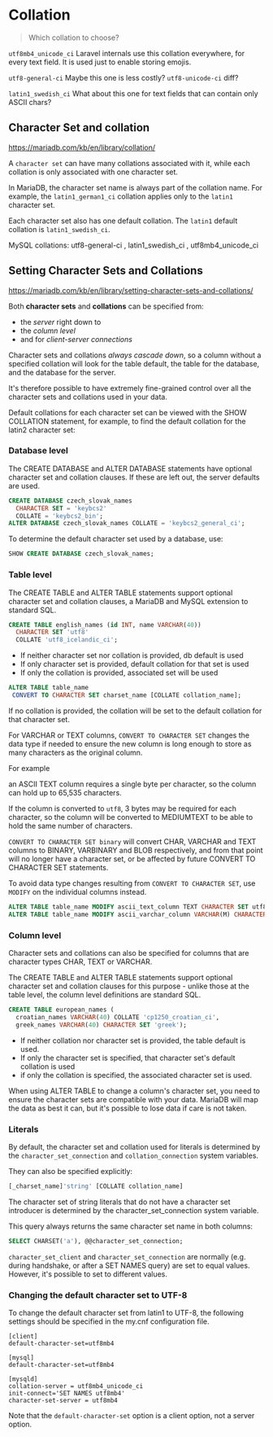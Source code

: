 # Collation

> Which collation to choose?

`utf8mb4_unicode_ci`
Laravel internals use this collation everywhere, for every text field. It is used just to enable storing emojis.

`utf8-general-ci` Maybe this one is less costly?
`utf8-unicode-ci` diff?

`latin1_swedish_ci`
What about this one for text fields that can contain only ASCII chars?


## Character Set and collation

https://mariadb.com/kb/en/library/collation/

A `character set` can have many collations associated with it, while each collation is only associated with one character set.

In MariaDB, the character set name is always part of the collation name. For example, the `latin1_german1_ci` collation applies only to the `latin1` character set. 

Each character set also has one default collation. The `latin1` default collation is `latin1_swedish_ci`.

MySQL collations: utf8-general-ci , latin1_swedish_ci , utf8mb4_unicode_ci


## Setting Character Sets and Collations

https://mariadb.com/kb/en/library/setting-character-sets-and-collations/

Both **character sets** and **collations**
can be specified from:
- the *server* right down to 
- the *column level*
- and for *client-server connections*


Character sets and collations *always cascade down*, 
so a column without a specified 
collation will look for the table default,
the table for the database, and 
the database for the server.

It's therefore possible to have extremely fine-grained control over all the character sets and collations used in your data.

Default collations for each character set can be viewed with the SHOW COLLATION statement, for example, to find the default collation for the latin2 character set:


### Database level

The CREATE DATABASE and ALTER DATABASE statements have optional character set and collation clauses. If these are left out, the server defaults are used.

```sql
CREATE DATABASE czech_slovak_names 
  CHARACTER SET = 'keybcs2'
  COLLATE = 'keybcs2_bin';
ALTER DATABASE czech_slovak_names COLLATE = 'keybcs2_general_ci';
```

To determine the default character set used by a database, use:

```sql
SHOW CREATE DATABASE czech_slovak_names;
```



### Table level

The CREATE TABLE and ALTER TABLE statements support optional character set and collation clauses, a MariaDB and MySQL extension to standard SQL.

```sql
CREATE TABLE english_names (id INT, name VARCHAR(40)) 
  CHARACTER SET 'utf8' 
  COLLATE 'utf8_icelandic_ci';
```

- If neither character set nor collation is provided, db default is used
- If only character set is provided, default collation for that set is used
- If only the collation is provided, associated set will be used

```sql
ALTER TABLE table_name
 CONVERT TO CHARACTER SET charset_name [COLLATE collation_name];
```

If no collation is provided, the collation will be set to the default collation for that character set.

For VARCHAR or TEXT columns, `CONVERT TO CHARACTER SET` changes the data type if needed to ensure the new column is long enough to store as many characters as the original column.

For example

an ASCII TEXT column requires a single byte per character, 
so the column can hold up to 65,535 characters.

If the column is converted to `utf8`, 
3 bytes may be required for each character, 
so the column will be converted to MEDIUMTEXT 
to be able to hold the same number of characters.

`CONVERT TO CHARACTER SET binary` will convert CHAR, VARCHAR and TEXT columns to BINARY, VARBINARY and BLOB respectively, and from that point will no longer have a character set, or be affected by future CONVERT TO CHARACTER SET statements.

To avoid data type changes resulting from `CONVERT TO CHARACTER SET`, use `MODIFY` on the individual columns instead.

```sql
ALTER TABLE table_name MODIFY ascii_text_column TEXT CHARACTER SET utf8;
ALTER TABLE table_name MODIFY ascii_varchar_column VARCHAR(M) CHARACTER SET utf8;
```


### Column level

Character sets and collations can also be specified for columns that are character types CHAR, TEXT or VARCHAR.

The CREATE TABLE and ALTER TABLE statements support optional character set and collation clauses for this purpose - unlike those at the table level, the column level definitions are standard SQL.

```sql
CREATE TABLE european_names (
  croatian_names VARCHAR(40) COLLATE 'cp1250_croatian_ci',
  greek_names VARCHAR(40) CHARACTER SET 'greek');
```

- If neither collation nor character set is provided, the table default is used.
- If only the character set is specified, that character set's default collation is used
- if only the collation is specified, the associated character set is used.

When using ALTER TABLE to change a column's character set, you need to ensure the character sets are compatible with your data. MariaDB will map the data as best it can, but it's possible to lose data if care is not taken.


### Literals

By default, the character set and collation used for literals is determined by the `character_set_connection` and `collation_connection` system variables.

They can also be specified explicitly:

```sql
[_charset_name]'string' [COLLATE collation_name]
```

The character set of string literals that do not have a character set introducer is determined by the character_set_connection system variable.

This query always returns the same character set name in both columns:

```sql
SELECT CHARSET('a'), @@character_set_connection;
```


`character_set_client` and `character_set_connection` are normally (e.g. during handshake, or after a SET NAMES query) are set to equal values. However, it's possible to set to different values.


### Changing the default character set to UTF-8

To change the default character set from latin1 to UTF-8, the following settings should be specified in the my.cnf configuration file.

```
[client]
default-character-set=utf8mb4

[mysql]
default-character-set=utf8mb4

[mysqld]
collation-server = utf8mb4_unicode_ci
init-connect='SET NAMES utf8mb4'
character-set-server = utf8mb4
```

Note that the `default-character-set` option is a client option, not a server option.
